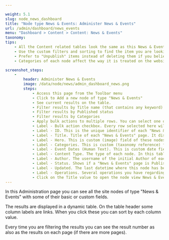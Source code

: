 ```yaml
---

weight: 5.1
slug: node_news_dashboard
title: "Node type News & Events: Administer News & Events"
url: /admin/dashboard/news_events
menu: "Dashboard > Content > Content: News & Events"
taxonomy: 
tips:
    - All the Content related tables look the same as this News & Events and have similar functionality and options. Learn once, use everywhere. 
    - Use the custom filters and sorting to find the item you are looking for.
    - Prefer to "Unpublish" items instead of deleting them if you believe that they contain useful data or may need them again in the future. 
    - Categories of each node affect the way it is treated on the website.

screenshot_steps:
    -
        header: Administer News & Events
        image: /data/node/news/admin_dashboard_news.png
        steps:
            - Access this page from the Toolbar menu
            - Click to Add a new node of type "News & Events"
            - See current results on the table.
            - Filter results by Title name (that contains any keyword)
            - Filter results by Published status
            - Filter results by Categories
            - Apply bulk actions to multiple rows. You can select one or multiple rows to apply the action with the checkbox on the left. Then click the "Apply to selected items" button. Allowed actions are "Publish" and "Unpublish".
            - Label - Bulk action checkbox. Every row selected here will be available for the bulk action.
            - Label - ID. This is the unique identifier of each "News & Events" that is created by Drupal (incrementally) when you create a new News & Events. You can use this for unique reference. ID cannot change upon creation.
            - Label - Title. Title of each "News & Events" page. It displays on the browser title as also as on the header of each News & Events view. 
            - Label - Hero. This is custom (image) field of these nodes. 
            - Label - Categories. This is custom (taxonomy reference) field of these nodes. Multiple values display with comma separator.
            - Label - Event Dates (Human Text). This is custom date field of these nodes.
            - Label - Content Type. The type of each node. In this table all the nodes are of type "News & Events" but there may be other tables that display mixed types.
            - Label - Author. The username of the initial Author of each News & Events.
            - Label - Status. Shows if a "News & Events" page is Published or Unpublished. Rows with Unpublished items do have a light red background for visual separation. Unpublished nodes are hidden in menus and do not appear for the anonymous users.
            - Label - Updated. The last datetime where this node has been saved in the database.
            - Label - Operations. Several operations you have regarding this node. Click the dropdown list to select an operation. Available operations here are "Edit", "Replicate" (clone the node with all its field values but without the menu entry) and "Delete".
            - Click on the Title value to open the node view News & Events.                       
---
```


In this Administration page you can see all the site nodes of type "News & Events" with some of their basic or custom fields.

The results are displayed in a dynamic table. On the table header some column labels are links. When you click these you can 
sort by each column value.

Every time you are filtering the results you can see the result number as also as the results on each page 
(if there are more pages).


